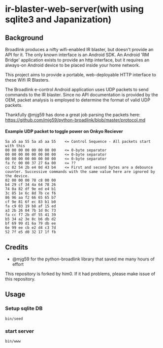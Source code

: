 # ir-blaster-web-server(with using sqlite3 and Japanization)

## Background
Broadlink produces a nifty wifi-enabled IR blaster, but doesn't provide an API for it. The only known interface is an
Android SDK. An Android 'RM Bridge' application exists to provide an http interface, but it requires an always-on
Android device to be placed inside your home network.

This project aims to provide a portable, web-deployable HTTP interface to these Wifi IR Blasters.

The Broadlink e-control Android application uses UDP packets to send commands to the IR blaster. Since no API documentation is provided by the OEM, packet analysis is employed to determine the format of valid UDP packets.

Thankfully @mjg59 has done a great job parsing the packets here: https://github.com/mjg59/python-broadlink/blob/master/protocol.md



#### Example UDP packet to toggle power on Onkyo Reciever
```
5a a5 aa 55 5a a5 aa 55    <= Control Sequence - All packets start with this
00 00 00 00 00 00 00 00    <= 0-byte separator
00 00 00 00 00 00 00 00    <= 0-byte separator
00 00 00 00 00 00 00 00    <= 0-byte separator
fa fc 00 00 37 27 6a 00    <= ??
cc 82 54 2b e4 0d 43 b4    <= First and second bytes are a debounce counter. Successive commands with the same value here are ignored by the device.
02 00 00 00 78 c8 00 00    
b4 29 cf 34 4a 64 78 26
74 0a 82 df 9e ed e4 b1
3c 85 1e 6c 8d 7b ce f6
86 96 aa f2 66 65 65 b7
cf 9e 81 6f ec 83 b1 b0
fa c9 03 19 b8 af 15 ed
a3 2b 26 04 7b 1d 0c 73
fa cc f7 2b df 55 41 39
b5 34 a2 3e 8c b6 db d2
bf 69 99 d1 6a 79 db ee
6e 99 ee cb e2 d4 c3 7d
52 7f e5 d0 32 17 1f fb
```

## Credits
 * @mjg59 for the python-broadlink library that saved me many hours of effort

 This repository is forked by him0. If it had problems, please make issue of this repository.

## Usage
### Setup sqlite DB
```
bin/seed
```

### start server
```
bin/www
```
